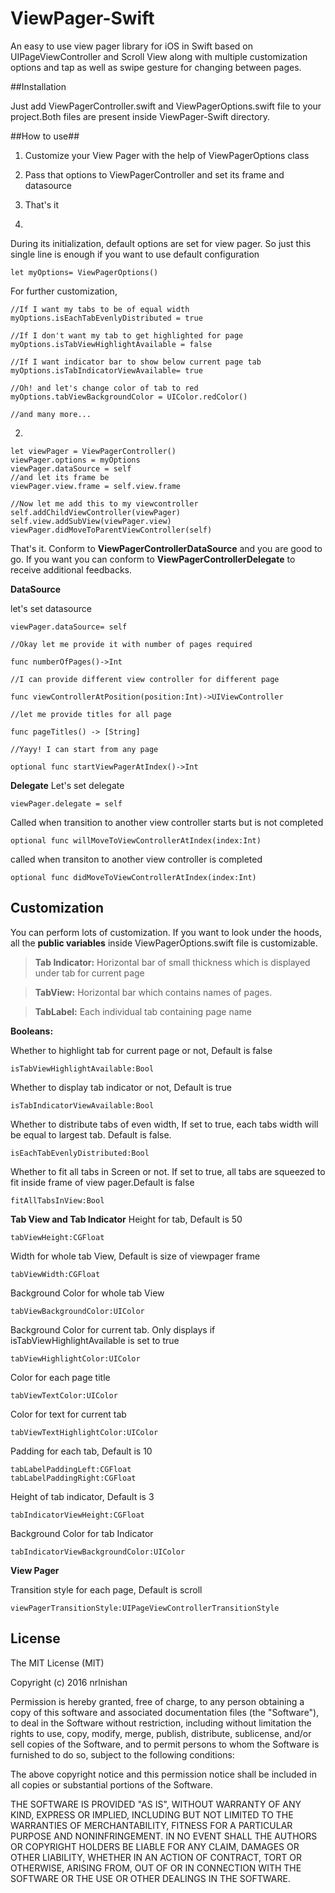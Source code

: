 ViewPager-Swift
===================
An easy to use view pager library for iOS in Swift based on UIPageViewController and Scroll View along with multiple customization options and tap as well as swipe gesture for changing between pages.

##Installation

Just add ViewPagerController.swift and ViewPagerOptions.swift file to your project.Both files are present inside ViewPager-Swift directory.

##How to use##

1. Customize your View Pager with the help of ViewPagerOptions class
2. Pass that options to ViewPagerController and set its frame and datasource
3. That's it

1.
 During its initialization, default options are set for view pager. So just this single line is enough if you want to use default configuration
```
let myOptions= ViewPagerOptions()
```

For further customization,
```
//If I want my tabs to be of equal width
myOptions.isEachTabEvenlyDistributed = true

//If I don't want my tab to get highlighted for page
myOptions.isTabViewHighlightAvailable = false

//If I want indicator bar to show below current page tab
myOptions.isTabIndicatorViewAvailable= true

//Oh! and let's change color of tab to red
myOptions.tabViewBackgroundColor = UIColor.redColor()

//and many more...
```
2.
```
let viewPager = ViewPagerController()
viewPager.options = myOptions
viewPager.dataSource = self
//and let its frame be
viewPager.view.frame = self.view.frame

//Now let me add this to my viewcontroller
self.addChildViewController(viewPager)
self.view.addSubView(viewPager.view)
viewPager.didMoveToParentViewController(self)
```
That's it.  Conform to **ViewPagerControllerDataSource** and you are good to go. If you want you can conform to **ViewPagerControllerDelegate** to receive additional feedbacks.

**DataSource**

let's set datasource
```
viewPager.dataSource= self

//Okay let me provide it with number of pages required

func numberOfPages()->Int

//I can provide different view controller for different page 

func viewControllerAtPosition(position:Int)->UIViewController

//let me provide titles for all page

func pageTitles() -> [String]

//Yayy! I can start from any page

optional func startViewPagerAtIndex()->Int
```

**Delegate**
Let's set delegate
```
viewPager.delegate = self
```
Called when transition to another view controller starts but is not completed
```
optional func willMoveToViewControllerAtIndex(index:Int)
```
called when transiton to another view controller is completed
```
optional func didMoveToViewControllerAtIndex(index:Int)
```
## Customization ##
You can perform lots of customization. If you want to look under the hoods, all the **public variables** inside ViewPagerOptions.swift file is customizable.

>**Tab Indicator:** Horizontal bar of small thickness which is displayed under tab for current page

>**TabView:** Horizontal bar which contains names of pages.

>**TabLabel:** Each individual tab containing page name

**Booleans:**

Whether to highlight tab for current page or not, Default is false
```
isTabViewHighlightAvailable:Bool
```
Whether to display tab indicator or not, Default is true
```
isTabIndicatorViewAvailable:Bool
```
Whether to distribute tabs of even width, If set to true, each tabs width will be equal to largest tab. Default is false.
```
isEachTabEvenlyDistributed:Bool
```
Whether to fit all tabs in Screen or not. If set to true, all tabs are squeezed to fit inside frame of view pager.Default is false
```
fitAllTabsInView:Bool
```
**Tab View and Tab Indicator**
Height for tab, Default is 50
```
tabViewHeight:CGFloat
```
Width for whole tab View, Default is size of viewpager frame
```
tabViewWidth:CGFloat
```
Background Color for whole tab View
```
tabViewBackgroundColor:UIColor
```
Background Color for current tab. Only displays if isTabViewHighlightAvailable is set to true
```
tabViewHighlightColor:UIColor
```
Color for each page title 
```
tabViewTextColor:UIColor
```
Color for text for current tab
```
tabViewTextHighlightColor:UIColor
```
Padding for each tab, Default is 10
```
tabLabelPaddingLeft:CGFloat
tabLabelPaddingRight:CGFloat
```
Height of tab indicator, Default is 3
```
tabIndicatorViewHeight:CGFloat
```
Background Color for tab Indicator
```
tabIndicatorViewBackgroundColor:UIColor
```
**View Pager**

Transition style for each page, Default is scroll
```
viewPagerTransitionStyle:UIPageViewControllerTransitionStyle
```


## License ##
The MIT License (MIT)

Copyright (c) 2016 nrlnishan

Permission is hereby granted, free of charge, to any person obtaining a copy
of this software and associated documentation files (the "Software"), to deal
in the Software without restriction, including without limitation the rights
to use, copy, modify, merge, publish, distribute, sublicense, and/or sell
copies of the Software, and to permit persons to whom the Software is
furnished to do so, subject to the following conditions:

The above copyright notice and this permission notice shall be included in all
copies or substantial portions of the Software.

THE SOFTWARE IS PROVIDED "AS IS", WITHOUT WARRANTY OF ANY KIND, EXPRESS OR
IMPLIED, INCLUDING BUT NOT LIMITED TO THE WARRANTIES OF MERCHANTABILITY,
FITNESS FOR A PARTICULAR PURPOSE AND NONINFRINGEMENT. IN NO EVENT SHALL THE
AUTHORS OR COPYRIGHT HOLDERS BE LIABLE FOR ANY CLAIM, DAMAGES OR OTHER
LIABILITY, WHETHER IN AN ACTION OF CONTRACT, TORT OR OTHERWISE, ARISING FROM,
OUT OF OR IN CONNECTION WITH THE SOFTWARE OR THE USE OR OTHER DEALINGS IN THE
SOFTWARE.

